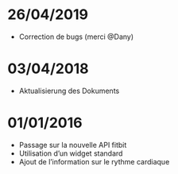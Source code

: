 # 26/04/2019

- Correction de bugs (merci @Dany)

# 03/04/2018

- Aktualisierung des Dokuments

# 01/01/2016

-   Passage sur la nouvelle API fitbit
-   Utilisation d’un widget standard
-   Ajout de l’information sur le rythme cardiaque
